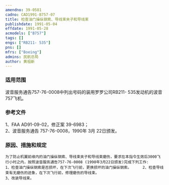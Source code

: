 ```yaml
---
amendno: 39-0581  
cadno: CAD1991-B757-07  
title: 检查油门操纵钢索、导线束夹子和导线束  
publishdate: 1991-05-04  
effdate: 1991-05-28  
acmodels: ["B757"]  
tags: []  
engs: ["RB211- 535"]  
pns: []  
mfrs: ["Boeing"]  
admins: 民航总局  
author: 黄祖新  
---
```

  
### 适用范围  
波音服务通告757-76-0008中列出号码的装用罗罗公司RB211- 535发动机的波音757飞机。  
  
<!--more-->  
### 参考文件
1、FAA AD91-09-02，修正案 39-6983；  
2、波音服务通告 757-76-0008，1990年 3月 22日颁发。  
  
### 原因、措施和规定  
    为了防止机翼前缘内的油门操纵钢索、导线束夹子和导线束磨伤，要求在本指令生效后3000飞行小时之内，按照波音服务通告757-76-0008 (1990年3月22日颁发)完成下列工作:  
    1、检查油门操纵钢索是否损坏，在下次飞行前，更换损坏的油门操纵钢索。     2、检查导线束有无磨伤的迹象，在下次飞行前，修理磨伤的导线束。  
    3、改装导线束。  
